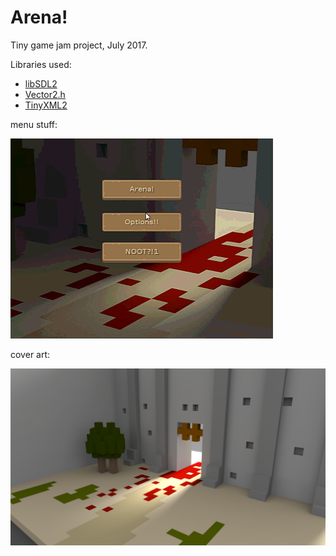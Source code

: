 # Arena!

Tiny game jam project, July 2017.

Libraries used:

 - [libSDL2](https://www.libsdl.org/)
 - [Vector2.h](https://github.com/neurofuzzy101/Vector2)
 - [TinyXML2](https://github.com/leethomason/tinyxml2)


menu stuff:

![foo](readme/arena.gif)

cover art:

![foo](media/mainscreen.png)
